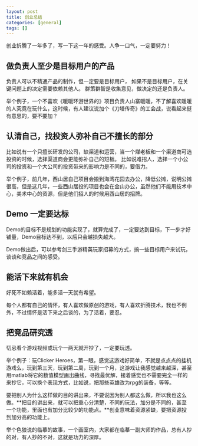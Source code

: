```yaml
---
layout: post
title: 创业总结
categories: [general]
tags: []
---
```


创业折腾了一年多了，写一下这一年的感受。人争一口气，一定要努力！

## 做负责人至少是目标用户的产品 ##
负责人可以不精通产品的制作，但一定要是目标用户，
如果不是目标用户，在关键问题上的决定需要依赖其他人。
群策群智是收集意见，做决定的还是负责人。

举个例子，一个不喜欢《暖暖环游世界的》项目负责人山寨暖暖，不了解喜欢暖暖的人究竟在玩什么，这时候，有人建议说加个《刀塔传奇》的工会战，说看起来挺有意思的，要不要加？

## 认清自己，找投资人弥补自己不擅长的部分 ##
比如说有一个只擅长研发的公司，缺渠道和运营，当一个煤老板和一个渠道商可选投资的时候，选择渠道商会更能弥补自己的短板。
比如说难招人，选择一个小公司的投资和一个大公司的投资带来的影响力是不同的，要借力。

举个例子，前几年，西山居自己项目会搬到海湾花园去办公，降低公摊，说明公摊很高，但是这几年，一些西山居投的项目也会在金山办公，虽然他们不能用技术中心，美术中心的资源，但是他们招人的时候用西山居的招牌。

## Demo 一定要达标 ##
Demo的目标不是规划的功能实现了，就算完成了，一定要达到目标，下一步才好铺量，Demo目标达不到，以后只会越损失越大。

Demo做出后，可以参考剑三手游精英玩家招募的方式，搞一些目标用户来试玩，谈谈和竞品之间的感受。

## 能活下来就有机会 ##
好死不如赖活着，能多活一天就有希望。

每个人都有自己的情怀，有人喜欢做原创的游戏，有人喜欢折腾技术，我也不例外，不过情怀是活下来之后谈的，为了活着，要忍。

## 把竞品研究透 ##
切忌看个游戏视频或玩个一两天就开抄了，一定要玩透。

举个例子：玩Clicker Heroes，第一眼，感觉这游戏好简单，不就是点点点的挂机游戏么，玩到第三天，玩到第二周，玩到一个月，这游戏让我感觉越来越深，甚至用matlab将它的数值模型画出曲线，寻找最优解，接着感觉也不需要完全一样的来抄它，可以换个表现方式，比如说，把那些英雄改为rpg的装备，等等。

要把别人为什么这样做的目的讲出来，不要说因为别人都这么做，所以我也这么做。**把目的讲出来，就可以把重心分清楚，不同的玩法，加分是不同的，甚至一个功能，里面也有加分比较少的功能点。**创业意味着资源紧缺，要把资源投到加分高的功能上。

举个色狼说的临摹的故事，一个画室内，大家都在临摹一副大师的作品，总有人抄的对，有人抄的不对，这就是功力的深厚。